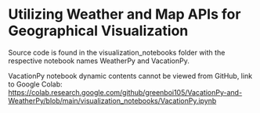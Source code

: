 # Utilizing Weather and Map APIs for Geographical Visualization

Source code is found in the visualization_notebooks folder with the respective notebook names WeatherPy and VacationPy.

VacationPy notebook dynamic contents cannot be viewed from GitHub, link to Google Colab: https://colab.research.google.com/github/greenboi105/VacationPy-and-WeatherPy/blob/main/visualization_notebooks/VacationPy.ipynb
